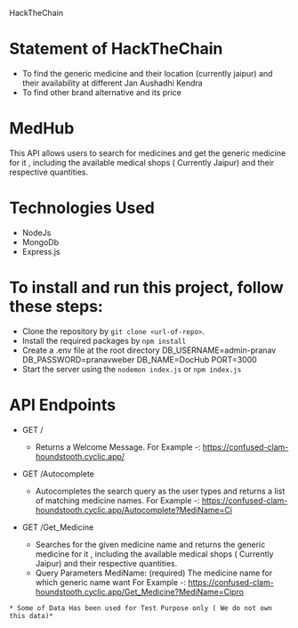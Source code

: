 HackTheChain

# Statement of HackTheChain 
 * To find the generic medicine and their location (currently jaipur) and their availability at different Jan Aushadhi Kendra
 * To find other brand alternative and its price 

# MedHub
This API allows users to search for medicines and get the generic medicine for it , including the available medical shops ( Currently Jaipur) and their respective quantities.

# Technologies Used
* NodeJs
* MongoDb
* Express.js

# To install and run this project, follow these steps:

* Clone the repository by `git clone <url-of-repo>`.
* Install the required packages by `npm install`
* Create a .env file at the root directory 
      DB_USERNAME=admin-pranav
      DB_PASSWORD=pranavweber
      DB_NAME=DocHub
      PORT=3000 
* Start the server using the `nodemon index.js` or `npm index.js`


# API Endpoints
* GET /
   - Returns a Welcome Message.
   For Example  -: https://confused-clam-houndstooth.cyclic.app/

* GET /Autocomplete
   - Autocompletes the search query as the user types and returns a list of matching medicine names.
   For Example  -: https://confused-clam-houndstooth.cyclic.app/Autocomplete?MediName=Ci

* GET /Get_Medicine
   - Searches for the given medicine name and returns the generic medicine for it , including the available medical shops ( Currently Jaipur) and their respective quantities.
   - Query Parameters 
            MediName: (required) The medicine name for which generic name want
   For Example -: https://confused-clam-houndstooth.cyclic.app/Get_Medicine?MediName=Cipro


 `* Some of Data Has been used for Test Purpose only ( We do not own this data)*` 


